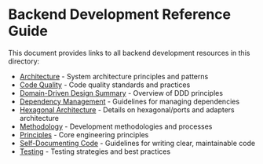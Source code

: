 # Backend Development Reference Guide

This document provides links to all backend development resources in this directory:

- [Architecture](./architecture.md) - System architecture principles and patterns
- [Code Quality](./code-quality.md) - Code quality standards and practices
- [Domain-Driven Design Summary](./ddd-summary.md) - Overview of DDD principles
- [Dependency Management](./dependency-mgmt.md) - Guidelines for managing dependencies
- [Hexagonal Architecture](./hexagonal-architecture.md) - Details on hexagonal/ports and adapters architecture
- [Methodology](./methodology.md) - Development methodologies and processes
- [Principles](./principles.md) - Core engineering principles
- [Self-Documenting Code](./self-documenting-code.md) - Guidelines for writing clear, maintainable code
- [Testing](./testing.md) - Testing strategies and best practices
